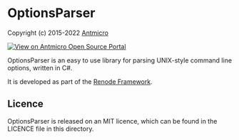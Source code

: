 # OptionsParser

Copyright (c) 2015-2022 [Antmicro](https://www.antmicro.com)

[![View on Antmicro Open Source Portal](https://img.shields.io/badge/View%20on-Antmicro%20Open%20Source%20Portal-332d37?style=flat-square)](https://opensource.antmicro.com/projects/options-parser) 

OptionsParser is an easy to use library for parsing UNIX-style command line options, written in C\#.

It is developed as part of the [Renode Framework](https://www.renode.io).

## Licence

OptionsParser is released on an MIT licence, which can be found in the LICENCE file in this directory.

